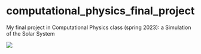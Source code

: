 # computational_physics_final_project
My final project in Computational Physics class (spring 2023): a Simulation of the Solar System

 ![](animations/screenshot_2.png)

